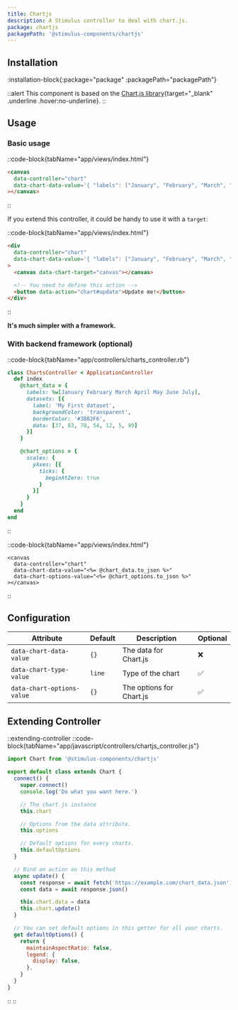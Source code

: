 ```yaml
---
title: Chartjs
description: A Stimulus controller to deal with chart.js.
package: chartjs
packagePath: '@stimulus-components/chartjs'
---
```


## Installation

:installation-block{:package="package" :packagePath="packagePath"}

::alert
This component is based on the [Chart.js library](https://www.chartjs.org/){target="\_blank" .underline .hover:no-underline}.
::

## Usage

### Basic usage

::code-block{tabName="app/views/index.html"}

```html
<canvas
  data-controller="chart"
  data-chart-data-value='{ "labels": ["January", "February", "March", "April", "May", "June", "July"], "datasets": [{ "label": "My First dataset", "backgroundColor": "transparent", "borderColor": "#3B82F6", "data": [37, 83, 78, 54, 12, 5, 99] }] }'
></canvas>
```

::

If you extend this controller, it could be handy to use it with a `target`:

::code-block{tabName="app/views/index.html"}

```html
<div
  data-controller="chart"
  data-chart-data-value='{ "labels": ["January", "February", "March", "April", "May", "June", "July"], "datasets": [{ "label": "My First dataset", "backgroundColor": "transparent", "borderColor": "#3B82F6", "data": [37, 83, 78, 54, 12, 5, 99] }] }'
>
  <canvas data-chart-target="canvas"></canvas>

  <!-- You need to define this action -->
  <button data-action="chart#update">Update me!</button>
</div>
```

::

**It's much simpler with a framework.**

### With backend framework (optional)

::code-block{tabName="app/controllers/charts_controller.rb"}

```ruby
class ChartsController < ApplicationController
  def index
    @chart_data = {
      labels: %w[January February March April May June July],
      datasets: [{
        label: 'My First dataset',
        backgroundColor: 'transparent',
        borderColor: '#3B82F6',
        data: [37, 83, 78, 54, 12, 5, 99]
      }]
    }

    @chart_options = {
      scales: {
        yAxes: [{
          ticks: {
            beginAtZero: true
          }
        }]
      }
    }
  end
end
```

::

::code-block{tabName="app/views/index.html"}

```erb
<canvas
  data-controller="chart"
  data-chart-data-value="<%= @chart_data.to_json %>"
  data-chart-options-value="<%= @chart_options.to_json %>"
></canvas>
```

::

## Configuration

| Attribute                  | Default | Description              | Optional |
| -------------------------- | ------- | ------------------------ | -------- |
| `data-chart-data-value`    | `{}`    | The data for Chart.js    | ❌       |
| `data-chart-type-value`    | `line`  | Type of the chart        | ✅       |
| `data-chart-options-value` | `{}`    | The options for Chart.js | ✅       |

## Extending Controller

::extending-controller
::code-block{tabName="app/javascript/controllers/chartjs_controller.js"}

```js
import Chart from '@stimulus-components/chartjs'

export default class extends Chart {
  connect() {
    super.connect()
    console.log('Do what you want here.')

    // The chart.js instance
    this.chart

    // Options from the data attribute.
    this.options

    // Default options for every charts.
    this.defaultOptions
  }

  // Bind an action on this method
  async update() {
    const response = await fetch('https://example.com/chart_data.json')
    const data = await response.json()

    this.chart.data = data
    this.chart.update()
  }

  // You can set default options in this getter for all your charts.
  get defaultOptions() {
    return {
      maintainAspectRatio: false,
      legend: {
        display: false,
      },
    }
  }
}
```

::
::
